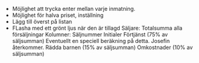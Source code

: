 - Möjlighet att trycka enter mellan varje inmatning.
- Möjlighet för halva priset, inställning
- Lägg till överst på listan
- FLasha med ett grönt ljus när den är tillagd
Säljare:
    Totalsumma alla försäljningar
    Kolumner:
        Säljnummer
        Initialer
        Förtjänst (75% av säljsumman) Eventuellt en speciell beräkning på detta. Josefin återkommer.
        Rädda barnen (15% av säljsumman)
        Omkostnader (10% av säljsumman)
